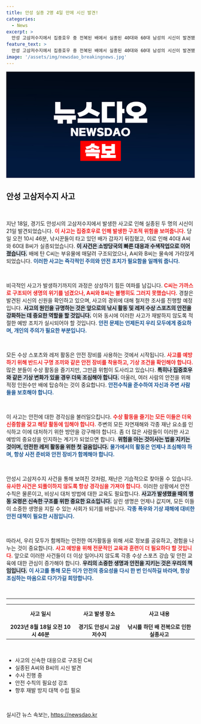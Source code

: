 ```yaml
---
title: 안성 실종 2명 4일 만에 시신 발견!
categories:
  - News
excerpt: >
  안성 고삼저수지에서 집중호우 중 전복된 배에서 실종된 40대와 60대 남성의 시신이 발견됐다. 구조된 동생은 소중한 생명을 건졌지만, 사고의 진실이 밝혀질 날이 올까?
feature_text: >
  안성 고삼저수지에서 집중호우 중 전복된 배에서 실종된 40대와 60대 남성의 시신이 발견됐다. 구조된 동생은 소중한 생명을 건졌지만, 사고의 진실이 밝혀질 날이 올까?
image: '/assets/img/newsdao_breakingnews.jpg'
---
```


<p><img src="/assets/img/newsdao_breakingnews.jpg" alt="ontimetimes 속보" /></p>

<h2 data-ke-size="size26">안성 고삼저수지 사고</h2>

<p data-ke-size="size16">&nbsp;</p>

<p>지난 18일, 경기도 안성시의 고삼저수지에서 발생한 사고로 인해 실종된 두 명의 시신이 21일 발견되었습니다. <b><span style="color: #ee2323;">이 사고는 집중호우로 인해 발생한 구조적 위험을 보여줍니다.</span></b> 당일 오전 10시 46분, 낚시꾼들이 타고 있던 배가 갑자기 뒤집혔고, 이로 인해 40대 A씨와 60대 B씨가 실종되었습니다. <b><span style="background-color: #21538527;">이 사건은 소방당국의 빠른 대응과 수색작업으로 이어졌습니다.</span></b> 배에 탄 C씨는 부유물에 매달려 구조되었으나, A씨와 B씨는 물속에 가라앉게 되었습니다. <b><span style="color: #1a5490;">이러한 사고는 즉각적인 주의와 안전 조치가 필요함을 일깨워 줍니다.</span></b></p>

<p data-ke-size="size16">&nbsp;</p>

<p>비극적인 사고가 발생하기까지의 과정은 상상하기 힘든 여파를 남깁니다. <b><span style="color: #ee2323;">C씨는 가까스로 구조되어 생명의 위기를 넘겼으나, A씨와 B씨는 불행히도 그러지 못했습니다.</span></b> 경찰은 발견된 시신의 신원을 확인하고 있으며, 사고의 경위에 대해 철저한 조사를 진행할 예정입니다. <b><span style="background-color: #21538527;">사고의 원인을 규명하는 것은 앞으로의 낚시 활동 및 레저 수상 스포츠의 안전을 강화하는 데 중요한 역할을 할 것입니다.</span></b> 이와 동시에 이러한 사고가 재발하지 않도록 적절한 예방 조치가 실시되어야 할 것입니다. <b><span style="color: #1a5490;">안전 문제는 언제든지 우리 모두에게 중요하며, 개인의 주의가 필요한 부분입니다.</span></b></p>

<p data-ke-size="size16">&nbsp;</p>

<p>모든 수상 스포츠와 레저 활동은 안전 장비를 사용하는 것에서 시작됩니다. <b><span style="color: #ee2323;">사고를 예방하기 위해 반드시 구명 조끼와 같은 안전 장비를 착용하고, 기상 조건을 확인해야 합니다.</span></b> 많은 분들이 수상 활동을 즐기지만, 그만큼 위험이 도사리고 있습니다. <b><span style="background-color: #21538527;">특히나 집중호우와 같은 기상 변화가 있을 경우 더욱 조심해야 합니다.</span></b> 아울러, 여러 사람의 안전을 위해 적정 인원수만 배에 탑승하는 것이 중요합니다. <b><span style="color: #1a5490;">안전수칙을 준수하여 자신과 주변 사람들을 보호해야 합니다.</span></b></p>

<p data-ke-size="size16">&nbsp;</p>

<p>이 사고는 안전에 대한 경각심을 불러일으킵니다. <b><span style="color: #ee2323;">수상 활동을 즐기는 모든 이들은 더욱 신중함을 갖고 해당 활동에 임해야 합니다.</span></b> 주변의 모든 자연재해와 각종 재난 요소를 인식하고 이에 대처하기 위한 방안을 강구해야 합니다. 좀 더 많은 사람들이 이러한 사고 예방의 중요성을 인지하는 계기가 되었으면 합니다. <b><span style="background-color: #21538527;">위험을 아는 것이사는 법을 지키는 것이며, 안전한 레저 활동을 위한 첫 걸음입니다.</span></b> <b><span style="color: #1a5490;">물가에서의 활동은 언제나 조심해야 하며, 항상 사전 준비와 안전 장비가 함께해야 합니다.</span></b></p>

<p data-ke-size="size16">&nbsp;</p>

<p>안성시 고삼저수지 사건을 통해 보여진 것처럼, 재난은 기습적으로 찾아올 수 있습니다. <b><span style="color: #ee2323;">유사한 사건은 되풀이하지 않도록 항상 경각심을 가져야 합니다.</span></b> 이러한 상황에서 안전 수칙은 물론이고, 비상시 대처 방법에 대한 교육도 필요합니다. <b><span style="background-color: #21538527;">사고가 발생했을 때의 행동 요령은 신속한 구조를 위한 중요한 요소입니다.</span></b> 살린 생명은 언제나 값지며, 모든 이들이 소중한 생명을 지킬 수 있는 사회가 되기를 바랍니다. <b><span style="color: #1a5490;">각종 폭우와 기상 재해에 대비한 안전 대책이 필요한 시점입니다.</span></b></p>

<p data-ke-size="size16">&nbsp;</p>

<p>따라서, 우리 모두가 함께하는 안전한 여가활동을 위해 서로 정보를 공유하고, 경험을 나누는 것이 중요합니다. <b><span style="color: #ee2323;">사고 예방을 위해 전문적인 교육과 훈련이 더 필요하다 할 것입니다.</span></b> 앞으로 이러한 사건들이 더 이상 일어나지 않도록 각종 수상 스포츠 강습 및 안전 교육에 대한 관심이 증가해야 합니다. <b><span style="background-color: #21538527;">우리의 소중한 생명과 안전을 지키는 것은 우리의 책임입니다.</span></b> <b><span style="color: #1a5490;">이 사고를 통해 모든 이가 안전의 중요성을 다시 한 번 인식하길 바라며, 항상 조심하는 마음으로 다가가길 희망합니다.</span></b></p>

<p data-ke-size="size16">&nbsp;</p>

<hr>

<table style="width:100%">
  <tr>
    <th style="text-align: center; height: 40px;"><b>사고 일시</b></th>
    <th style="text-align: center; height: 40px;"><b>사고 발생 장소</b></th>
    <th style="text-align: center; height: 40px;"><b>사고 내용</b></th>
  </tr>
  <tr>
    <td style="text-align: center; height: 17px;"><b>2023년 8월 18일 오전 10시 46분</b></td>
    <td style="text-align: center; height: 17px;"><b>경기도 안성시 고삼저수지</b></td>
    <td style="text-align: center; height: 17px;"><b>낚시를 하던 배 전복으로 인한 실종사고</b></td>
  </tr>
</table>

<p data-ke-size="size16">&nbsp;</p>

<ul>
  <li>사고의 신속한 대응으로 구조된 C씨</li>
  <li>실종된 A씨와 B씨의 시신 발견</li>
  <li>수사 진행 중</li>
  <li>안전 수칙의 필요성 강조</li>
  <li>향후 재발 방지 대책 수립 필요</li>
</ul>

<p data-ke-size="size16">&nbsp;</p>
실시간 뉴스 속보는, <a href="https://newsdao.kr" rel="dofollow">https://newsdao.kr</a>


